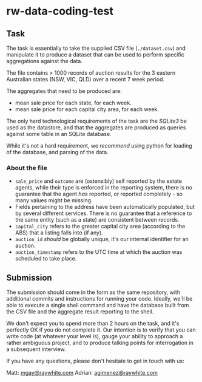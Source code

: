 # rw-data-coding-test

## Task

The task is essentially to take the supplied CSV file (`./dataset.csv`) and manipulate it to produce a dataset that can be used to perform specific aggregations against the data.

The file contains > 1000 records of auction results for the 3 eastern Australian states (NSW, VIC, QLD) over a recent 7 week period. 

The aggregates that need to be produced are:
- mean sale price for each state, for each week.
- mean sale price for each capital city area, for each week.

The only hard technological requirements of the task are the *SQLite3* be used as the datastore, and that the aggregates are produced as queries against some table in an SQLite database.

While it's not a hard requirement, we _recommend_ using python for loading of the database, and parsing of the data.

### About the file

- `sale_price` and `outcome`  are (ostensibly) self reported by the estate agents, while their type is enforced in the reporting system, there is no guarantee that the agent *has* reported, or reported completely - so many values might be missing.
- Fields pertaining to the address have been automatically populated, but by several different services. There is no guarantee that a reference to the same entity (such as a state) are consistent between records.
- `capital_city` refers to the greater capital city area (according to the ABS) that a listing falls into (if any).
- `auction_id` *should* be globally unique, it's our internal identifier for an auction.
- `auction_timestamp` refers to the UTC time at which the auction was scheduled to take place.

## Submission

The submission should come in the form as the same repository, with additional commits and instructions for running your code. Ideally, we'll be able to execute a single shell command and have the database built from the CSV file and the aggregate result reporting to the shell. 

We don't expect you to spend more than 2 hours on the task, and it's perfectly OK if you do not complete it. Our intention is to verify that you can write code (at whatever your level is), gauge your ability to approach a rather ambiguous project, and to produce talking points for interrogation in a subsequent interview. 

If you have any questions, please don't hesitate to get in touch with us:

Matt: mgay@raywhite.com
Adrian: agimenez@raywhite.com
